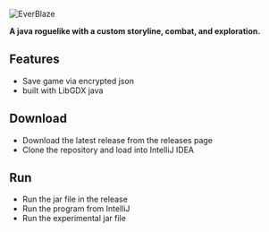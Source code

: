 ![EverBlaze](https://github.com/Rohan-Bansal/EverBlaze/blob/master/assets/UI/title.png)

__A java roguelike with a custom storyline, combat, and exploration.__

## Features

- Save game via encrypted json
- built with LibGDX java

## Download

* Download the latest release from the releases page
* Clone the repository and load into IntelliJ IDEA

## Run

* Run the jar file in the release
* Run the program from IntelliJ
* Run the experimental jar file

